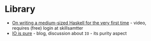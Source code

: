# Library

* [On writing a medium-sized Haskell for the very first time](https://skillsmatter.com/skillscasts/10832-how-to-architect-medium-to-large-scale-haskell-applications?utm_content=buffer18298&utm_medium=social&utm_source=twitter.com&utm_campaign=buffer) - video, requires (free) login at skillsamtter
* [IO is pure](http://chris-taylor.github.io/blog/2013/02/09/io-is-not-a-side-effect/) - blog, discussion about `IO` - its purity aspect
